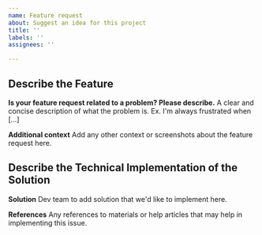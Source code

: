 ```yaml
---
name: Feature request
about: Suggest an idea for this project
title: ''
labels: ''
assignees: ''

---
```


## Describe the Feature
**Is your feature request related to a problem? Please describe.**
A clear and concise description of what the problem is. Ex. I'm always frustrated when [...]

**Additional context**
Add any other context or screenshots about the feature request here.

## Describe the Technical Implementation of the Solution
**Solution**
Dev team to add solution that we'd like to implement here.

**References**
Any references to materials or help articles that may help in implementing this issue.
